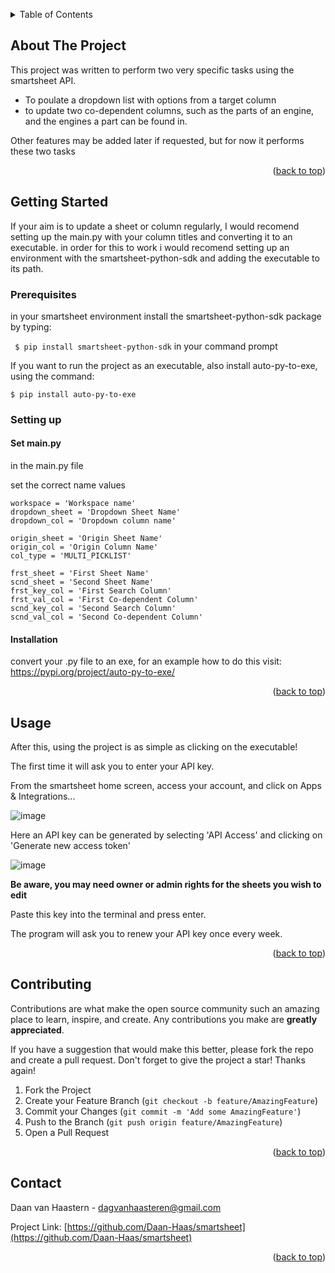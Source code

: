 <!-- Improved compatibility of back to top link: See: https://github.com/othneildrew/Best-README-Template/pull/73 -->
<a name="readme-top"></a>



<!-- TABLE OF CONTENTS -->
<details>
  <summary>Table of Contents</summary>
  <ol>
    <li>
      <a href="#about-the-project">About The Project</a>
    </li>
    <li>
      <a href="#getting-started">Getting Started</a>
      <ul>
        <li><a href="#prerequisites">Prerequisites</a></li>
        <li><a href="#setting up">Setting up</a></li>
      </ul>
    </li>
    <li><a href="#usage">Usage</a></li>
    <li><a href="#roadmap">Roadmap</a></li>
    <li><a href="#contributing">Contributing</a></li>
    <li><a href="#contact">Contact</a></li>
  </ol>
</details>



<!-- ABOUT THE PROJECT -->
## About The Project

This project was written to perform two very specific tasks using the smartsheet API.

* To poulate a dropdown list with options from a target column
* to update two co-dependent columns, such as the parts of an engine, and the engines a part can be found in.

Other features may be added later if requested, but for now it performs these two tasks

<p align="right">(<a href="#readme-top">back to top</a>)</p>



<!-- GETTING STARTED -->
## Getting Started

If your aim is to update a sheet or column regularly, I would recomend setting up the main.py with your column titles and converting it to an executable. in order for this to work i would recomend setting up an environment with the smartsheet-python-sdk and adding the executable to its path.

### Prerequisites

in your smartsheet environment install the smartsheet-python-sdk package by typing:

` $ pip install smartsheet-python-sdk` in your command prompt

If you want to run the project as an executable, also install auto-py-to-exe, using the command:

`$ pip install auto-py-to-exe`

### Setting up

#### Set main.py
in the main.py file

set the correct name values

```
workspace = 'Workspace name'
dropdown_sheet = 'Dropdown Sheet Name'
dropdown_col = 'Dropdown column name'

origin_sheet = 'Origin Sheet Name'
origin_col = 'Origin Column Name'
col_type = 'MULTI_PICKLIST'

frst_sheet = 'First Sheet Name'
scnd_sheet = 'Second Sheet Name'
frst_key_col = 'First Search Column'
frst_val_col = 'First Co-dependent Column'
scnd_key_col = 'Second Search Column'
scnd_val_col = 'Second Co-dependent Column'
```

#### Installation

convert your .py file to an exe, for an example how to do this visit: https://pypi.org/project/auto-py-to-exe/


<p align="right">(<a href="#readme-top">back to top</a>)</p>


## Usage

After this, using the project is as simple as clicking on the executable!

The first time it will ask you to enter your API key.

From the smartsheet home screen, access your account, and click on Apps & Integrations...

![image](https://github.com/Daan-Haas/smartsheet/assets/118564313/65cdb0da-e4c0-4453-8a6d-841f63f6ee5c)

Here an API key can be generated by selecting 'API Access' and clicking on 'Generate new access token'

![image](https://github.com/Daan-Haas/smartsheet/assets/118564313/fa142580-ca3c-44da-9591-9d4afb89c408)

**Be aware, you may need owner or admin rights for the sheets you wish to edit**

Paste this key into the terminal and press enter.

The program will ask you to renew your API key once every week.
<p align="right">(<a href="#readme-top">back to top</a>)</p>



<!-- CONTRIBUTING -->
## Contributing

Contributions are what make the open source community such an amazing place to learn, inspire, and create. Any contributions you make are **greatly appreciated**.

If you have a suggestion that would make this better, please fork the repo and create a pull request.
Don't forget to give the project a star! Thanks again!

1. Fork the Project
2. Create your Feature Branch (`git checkout -b feature/AmazingFeature`)
3. Commit your Changes (`git commit -m 'Add some AmazingFeature'`)
4. Push to the Branch (`git push origin feature/AmazingFeature`)
5. Open a Pull Request

<p align="right">(<a href="#readme-top">back to top</a>)</p>



<!-- CONTACT -->
## Contact

Daan van Haastern - dagvanhaasteren@gmail.com

Project Link: [https://github.com/Daan-Haas/smartsheet](https://github.com/Daan-Haas/smartsheet)

<p align="right">(<a href="#readme-top">back to top</a>)</p>
